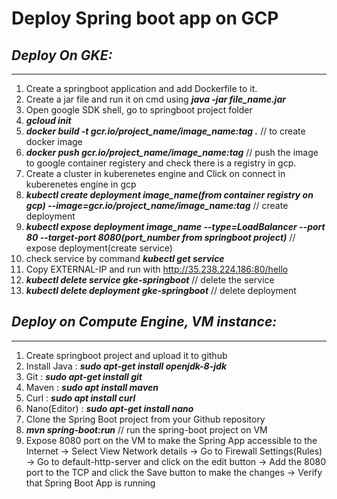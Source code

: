 # Deploy Spring boot app on GCP
## **_Deploy On GKE:_**
---
1. Create a springboot application and add Dockerfile to it.
2. Create a jar file and run it on cmd using **_java -jar file_name.jar_** 
3. Open google SDK shell, go to springboot project folder
4. **_gcloud init_**
5. **_docker build -t gcr.io/project_name/image_name:tag ._** // to create docker image
6. **_docker push gcr.io/project_name/image_name:tag_** // push the image to google container registery and check there is a registry in gcp.
7. Create a cluster in kuberenetes engine and Click on connect in kuberenetes engine in gcp
8. **_kubectl create deployment image_name(from container registry on gcp) --image=gcr.io/project_name/image_name:tag_** // create deployment
9. **_kubectl expose deployment image_name --type=LoadBalancer --port 80 --target-port 8080(port_number from springboot project)_** // expose deployment(create service)
10. check service by command **_kubectl get service_** 
11. Copy EXTERNAL-IP and run with http://35.238.224.186:80/hello
12. **_kubectl delete service gke-springboot_** // delete the service
13. **_kubectl delete deployment gke-springboot_** // delete deployment

## **_Deploy on Compute Engine, VM instance:_** 
---
1. Create springboot project and upload it to github
2. Install Java : **_sudo apt-get install openjdk-8-jdk_**
3. Git : **_sudo apt-get install git_**
4. Maven : **_sudo apt install maven_**
5. Curl : **_sudo apt install curl_**
6. Nano(Editor) : **_sudo apt-get install nano_**
7. Clone the Spring Boot project from your Github repository
8. **_mvn spring-boot:run_** // run the spring-boot project on VM
9. Expose 8080 port on the VM to make the Spring App accessible to the Internet
	-> Select View Network details
	-> Go to Firewall Settings(Rules)
	-> Go to default-http-server and click on the edit button
	-> Add the 8080 port to the TCP and click the Save button to make the changes
	-> Verify that Spring Boot App is running 


